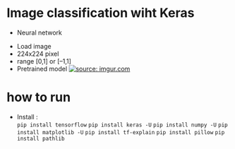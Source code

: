 # Image classification wiht Keras
+ Neural network 
- Load image
- 224x224 pixel
- range [0,1] or [–1,1]
- Pretrained model 
<a href="https://imgur.com/nPbdXhr"><img src="https://i.imgur.com/nPbdXhr.jpg" title="source: imgur.com" /></a>

# how to run
+ Install :  
`pip install tensorflow`
`pip install keras -U`
`pip install numpy -U`
`pip install matplotlib -U`
`pip install tf-explain`
`pip install pillow`
`pip install pathlib`

